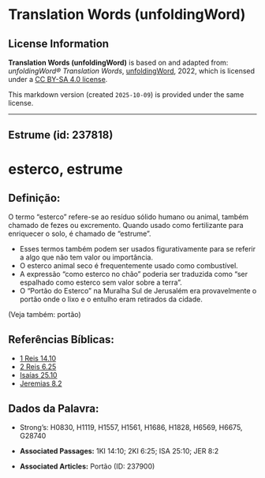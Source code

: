 # Translation Words (unfoldingWord)

## License Information

**Translation Words (unfoldingWord)** is based on and adapted from: _unfoldingWord® Translation Words_, [unfoldingWord](https://unfoldingword.org/utw), 2022, which is licensed under a [CC BY-SA 4.0 license](https://creativecommons.org/licenses/by-sa/4.0/legalcode.en).

This markdown version (created `2025-10-09`) is provided under the same license.



--------------------------------

## Estrume (id: 237818)

esterco, estrume
================

Definição:
----------

O termo “esterco” refere\-se ao resíduo sólido humano ou animal, também chamado de fezes ou excremento. Quando usado como fertilizante para enriquecer o solo, é chamado de “estrume”.

* Esses termos também podem ser usados figurativamente para se referir a algo que não tem valor ou importância.
* O esterco animal seco é frequentemente usado como combustível.
* A expressão “como esterco no chão” poderia ser traduzida como “ser espalhado como esterco sem valor sobre a terra”.
* O “Portão do Esterco” na Muralha Sul de Jerusalém era provavelmente o portão onde o lixo e o entulho eram retirados da cidade.

(Veja também: portão)

Referências Bíblicas:
---------------------

* [1 Reis 14\.10](https://ref.ly/1Kgs14:10)
* [2 Reis 6\.25](https://ref.ly/2Kgs6:25)
* [Isaías 25\.10](https://ref.ly/Isa25:10)
* [Jeremias 8\.2](https://ref.ly/Jer8:2)

Dados da Palavra:
-----------------

* Strong’s: H0830, H1119, H1557, H1561, H1686, H1828, H6569, H6675, G28740

* **Associated Passages:** 1KI 14:10; 2KI 6:25; ISA 25:10; JER 8:2
* **Associated Articles:** Portão (ID: 237900)

